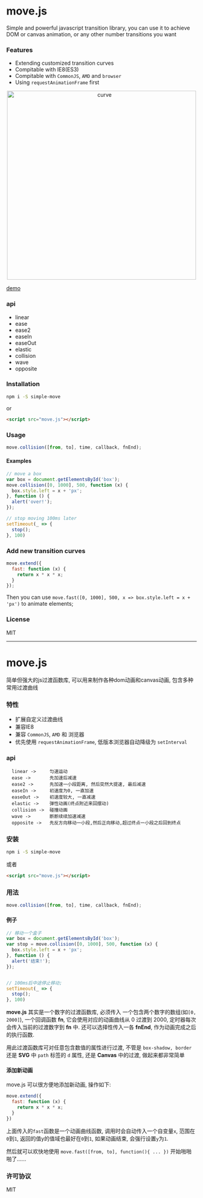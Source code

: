 # move.js

Simple and powerful javascript transition library, you can use it to achieve DOM or canvas animation, or any other number transitions you want


### Features
* Extending customized transition curves
* Compitable with IE8(ES3)
* Compitable with `CommonJS`, `AMD` and `browser`
* Using `requestAnimationFrame` first

<p align="center">
  <img src="img/curve.jpg" alt="curve" width="500"/>
</p>


[demo](https://flfwzgl.github.io/move/test/demo.html)

### api
* linear
* ease
* ease2
* easeIn
* easeOut
* elastic
* collision
* wave
* opposite

### Installation
``` bash
npm i -S simple-move
```
or
``` html
<script src="move.js"></script>
```

### Usage
``` javascript
move.collision([from, to], time, callback, fnEnd);
```

#### Examples
``` javascript
// move a box
var box = document.getElementsById('box');
move.collision([0, 1000], 500, function (x) {
  box.style.left = x + 'px';
}, function () {
  alert('over!');
});

// stop moving 100ms later
setTimeout(_ => {
  stop();
}, 100)
```


### Add new transition curves
``` javascript
move.extend({
  fast: function (x) {
    return x * x * x;
  }
});
```

Then you can use `move.fast([0, 1000], 500, x => box.style.left = x + 'px')` to animate elements;


### License
MIT



---


# move.js

简单但强大的js过渡函数库, 可以用来制作各种dom动画和canvas动画, 包含多种常用过渡曲线

### 特性
* 扩展自定义过渡曲线
* 兼容IE8
* 兼容 `CommonJS`, `AMD` 和 浏览器
* 优先使用 `requestAnimationFrame`, 低版本浏览器自动降级为 `setInterval`

### api
```
  linear ->     匀速运动
  ease ->       先加速后减速
  ease2 ->      先加速一小段距离, 然后突然大提速, 最后减速
  easeIn ->     初速度为0, 一直加速
  easeOut ->    初速度较大, 一直减速
  elastic ->    弹性动画(终点附近来回摆动)
  collision ->  碰撞动画
  wave ->       断断续续加速减速
  opposite ->   先反方向移动一小段,然后正向移动,超过终点一小段之后回到终点
```


### 安装
``` bash
npm i -S simple-move
```
或者
``` html
<script src="move.js"></script>
```

### 用法
``` javascript
move.collision([from, to], time, callback, fnEnd);
```

#### 例子
``` javascript
// 移动一个盒子
var box = document.getElementsById('box');
var stop = move.collision([0, 1000], 500, function (x) {
  box.style.left = x + 'px';
}, function () {
  alert('结束!');
});


// 100ms后中途停止移动;
setTimeout(_ => {
  stop();
}, 100)
```

**move.js** 其实是一个数字的过渡函数库, 必须传入 一个包含两个数字的数组(如```[0, 2000]```), 一个回调函数 **fn**, 它会使用对应的动画曲线从 0 过渡到 2000, 定时器每次会传入当前的过渡数字到 **fn** 中.  还可以选择性传入一各 **fnEnd**, 作为动画完成之后的执行函数.

用此过渡函数库可对任意包含数值的属性进行过渡, 不管是 `box-shadow, border` 还是 **SVG** 中 `path` 标签的 `d` 属性, 还是 **Canvas** 中的过渡, 做起来都非常简单


#### 添加新动画
move.js 可以很方便地添加新动画, 操作如下:
```javascript
move.extend({
  fast: function (x) {
    return x * x * x;
  }
})
```
上面传入的```fast```函数是一个动画曲线函数, 调用时会自动传入一个自变量```x```, 范围在```0```到```1```, 返回的值y的值域也最好在```0```到```1```, 如果动画结束, 会强行设置```y```为```1```.

然后就可以欢快地使用 `move.fast([from, to], function(){ ... })` 开始啪啪啪了......

### 许可协议
MIT







